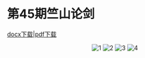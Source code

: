 # 第45期竺山论剑

[docx下载](./45/第45期竺山论剑策划案.docx)|[pdf下载](./45/第45期竺山论剑策划案.pdf)

<div align = center>
    <img src="../45/第45期竺山论剑策划案_页面_1.png" alt="1">
    <img src="../45/第45期竺山论剑策划案_页面_2.png" alt="2">
    <img src="../45/第45期竺山论剑策划案_页面_3.png" alt="3">
    <img src="../45/第45期竺山论剑策划案_页面_4.png" alt="4">
</div>